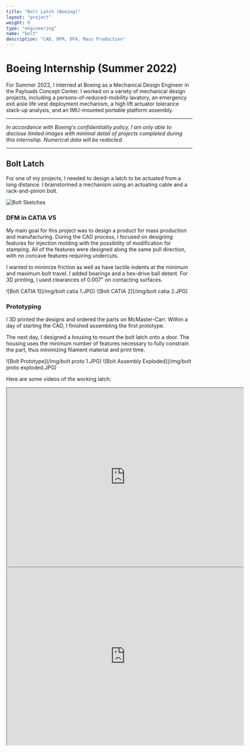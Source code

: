```yaml
---
title: "Bolt Latch (Boeing)"
layout: "project"
weight: 0
type: "engineering"
name: "bolt"
description: "CAD, DFM, DFA, Mass Production"
---
```


# Boeing Internship (Summer 2022)

For Summer 2022, I interned at Boeing as a Mechanical Design Engineer in the Payloads Concept Center. I worked on a variety of mechanical design projects, including a persons-of-reduced-mobility lavatory, an emergency exit aisle life vest deployment mechanism, a high lift actuator tolerance stack-up analysis, and an IMU-mounted portable platform assembly.

---

_In accordance with Boeing's confidentiality policy, I am only able to disclose limited images with minimal detail of projects completed during this internship. Numerical data will be redacted._

---

## Bolt Latch

For one of my projects, I needed to design a latch to be actuated from a long distance. I brainstormed a mechanism using an actuating cable and a rack-and-pinion bolt.

![Bolt Sketches](/img/boltsketches.PNG)

### DFM in CATIA V5

My main goal for this project was to design a product for mass production and manufacturing. During the CAD process, I focused on designing features for injection molding with the possibility of modification for stamping. All of the features were designed along the same pull direction, with no concave features requiring undercuts.

I wanted to minimize friction as well as have tactile indents at the minimum and maximum bolt travel. I added bearings and a hex-drive ball detent. For 3D printing, I used clearances of 0.007" on contacting surfaces.

![Bolt CATIA 1](/img/bolt catia 1.JPG)
![Bolt CATIA 2](/img/bolt catia 2.JPG)

### Prototyping

I 3D printed the designs and ordered the parts on McMaster-Carr. Within a day of starting the CAD, I finished assembling the first prototype.

The next day, I designed a housing to mount the bolt latch onto a door. The housing uses the minimum number of features necessary to fully constrain the part, thus minimizing filament material and print time.

![Bolt Prototype](/img/bolt proto 1.JPG)
![Bolt Assembly Exploded](/img/bolt proto exploded.JPG)

Here are some videos of the working latch:

<iframe src="https://drive.google.com/file/d/1Ixfey5dKwSFrldG7Gj27OglBosAHPKZs/preview" width="640" height="480" allow="autoplay"></iframe>
<iframe src="https://drive.google.com/file/d/1TDNxOQlDNbA8STspJaSSSX5Sr9tLD1xY/preview" width="640" height="480" allow="autoplay"></iframe>
